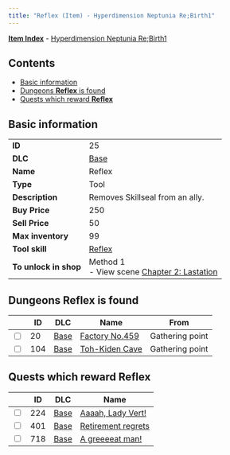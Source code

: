 ```yaml
---
title: "Reflex (Item) - Hyperdimension Neptunia Re;Birth1"
---
```


[**Item Index**](/neptunia/rb1/item/index.html) - [Hyperdimension Neptunia Re;Birth1](/neptunia/rb1)

## Contents

- [Basic information](#basic-information)
- [Dungeons **Reflex** is found](#dungeons-reflex-is-found)
- [Quests which reward **Reflex**](#quests-which-reward-reflex)

## Basic information

|   |   |
| -- | -- |
| **ID** | 25 |
| **DLC** | [Base](/neptunia/rb1/dlc/1-base.html) |
| **Name** | Reflex |
| **Type** | Tool |
| **Description** | Removes Skillseal from an ally. |
| **Buy Price** | 250 |
| **Sell Price** | 50 |
| **Max inventory** | 99 |
| **Tool skill** | [Reflex](/neptunia/rb1/skill/1-10025-reflex.html) |
| **To unlock in shop** | Method 1<br />- View scene [Chapter 2: Lastation](/neptunia/rb1/scene/1-202-chapter-2-lastation.html) |


## Dungeons **Reflex** is found

|    | ID | DLC | Name | From |
| -- | -- | --- | ---- | ---- |
| <input type="checkbox" id="rb1-dungeon-1-20" class="trackbox" /> | 20 | [Base](/neptunia/rb1/dlc/1-base.html) | [Factory No.459](/neptunia/rb1/dungeon/1-20-factory-no-459.html) | Gathering point |
| <input type="checkbox" id="rb1-dungeon-1-104" class="trackbox" /> | 104 | [Base](/neptunia/rb1/dlc/1-base.html) | [Toh-Kiden Cave](/neptunia/rb1/dungeon/1-104-toh-kiden-cave.html) | Gathering point |


## Quests which reward **Reflex**

|    | ID | DLC | Name |
| -- | -- | --- | ---- |
| <input type="checkbox" id="rb1-quest-1-224" class="trackbox" /> | 224 | [Base](/neptunia/rb1/dlc/1-base.html) | [Aaaah, Lady Vert!](/neptunia/rb1/quest/1-224-aaaah-lady-vert.html) |
| <input type="checkbox" id="rb1-quest-1-401" class="trackbox" /> | 401 | [Base](/neptunia/rb1/dlc/1-base.html) | [Retirement regrets](/neptunia/rb1/quest/1-401-retirement-regrets.html) |
| <input type="checkbox" id="rb1-quest-1-718" class="trackbox" /> | 718 | [Base](/neptunia/rb1/dlc/1-base.html) | [A greeeeat man!](/neptunia/rb1/quest/1-718-a-greeeeat-man.html) |

